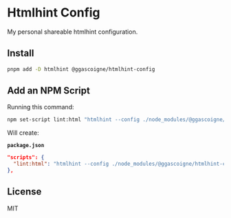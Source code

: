 # Htmlhint Config

My personal shareable htmlhint configuration.

## Install

```bash
pnpm add -D htmlhint @ggascoigne/htmlhint-config
```

## Add an NPM Script

Running this command:

```bash
npm set-script lint:html "htmlhint --config ./node_modules/@ggascoigne/htmlhint-config/index.json **/*.html"
```

Will create:

**`package.json`**

```json
"scripts": {
  "lint:html": "htmlhint --config ./node_modules/@ggascoigne/htmlhint-config/index.json **/*.html"
},
```

## License

MIT
